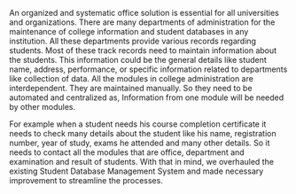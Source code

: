 An organized and systematic office solution is essential for all universities and organizations. There are many departments of administration for the maintenance of college information and student databases in any institution. All these departments provide various records regarding students. Most of these track records need to maintain information about the students. This information could be the general details like student name, address, performance, or specific information related to departments like collection of data. All the modules in college administration are interdependent. They are maintained manually. So they need to be automated and centralized as, Information from one module will be needed by other modules. 

For example when a student needs his course completion certificate it needs to check many details about the student like his name, registration number, year of study, exams he attended and many other details. So it needs to contact all the modules that are office, department and examination and result of students. With that in mind, we overhauled the existing Student Database Management System and made necessary improvement to streamline the processes. 
